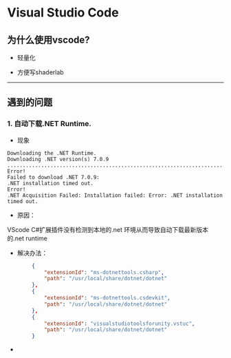 # Visual Studio Code

## 为什么使用vscode?

- 轻量化

- 方便写shaderlab

---



## 遇到的问题

### 1. 自动下载.NET Runtime.

* 现象

```
Downloading the .NET Runtime.
Downloading .NET version(s) 7.0.9 .................................................................................................................. Error!
Failed to download .NET 7.0.9:
.NET installation timed out.
Error!
.NET Acquisition Failed: Installation failed: Error: .NET installation timed out.
```

* 原因：

VScode C#扩展插件没有检测到本地的.net 环境从而导致自动下载最新版本的.net runtime

- 解决办法：

```json
        {
            "extensionId": "ms-dotnettools.csharp",
            "path": "/usr/local/share/dotnet/dotnet"
        },
        {
            "extensionId": "ms-dotnettools.csdevkit", 
            "path": "/usr/local/share/dotnet/dotnet"
        },
        {
            "extensionId": "visualstudiotoolsforunity.vstuc", 
            "path": "/usr/local/share/dotnet/dotnet"
        }
```

- 
